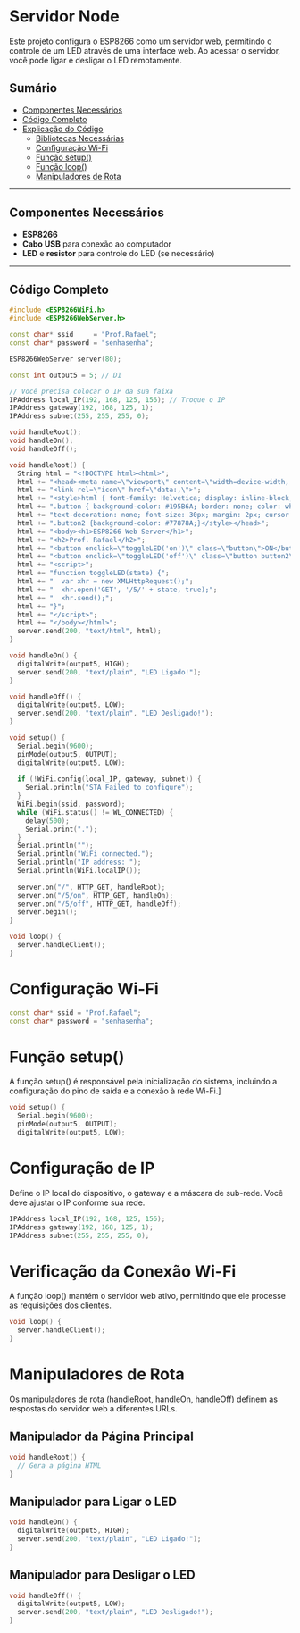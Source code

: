 # Servidor Node

Este projeto configura o ESP8266 como um servidor web, permitindo o controle de um LED através de uma interface web. Ao acessar o servidor, você pode ligar e desligar o LED remotamente.

## Sumário

- [Componentes Necessários](#componentes-necessários)
- [Código Completo](#código-completo)
- [Explicação do Código](#explicação-do-código)
  - [Bibliotecas Necessárias](#bibliotecas-necessárias)
  - [Configuração Wi-Fi](#configuração-wi-fi)
  - [Função setup()](#função-setup)
  - [Função loop()](#função-loop)
  - [Manipuladores de Rota](#manipuladores-de-rota)

---

## Componentes Necessários

- **ESP8266**
- **Cabo USB** para conexão ao computador
- **LED** e **resistor** para controle do LED (se necessário)

---

## Código Completo

```cpp
#include <ESP8266WiFi.h>
#include <ESP8266WebServer.h>

const char* ssid     = "Prof.Rafael";
const char* password = "senhasenha";

ESP8266WebServer server(80);

const int output5 = 5; // D1

// Você precisa colocar o IP da sua faixa
IPAddress local_IP(192, 168, 125, 156); // Troque o IP
IPAddress gateway(192, 168, 125, 1);
IPAddress subnet(255, 255, 255, 0);

void handleRoot();
void handleOn();
void handleOff();

void handleRoot() {
  String html = "<!DOCTYPE html><html>";
  html += "<head><meta name=\"viewport\" content=\"width=device-width, initial-scale=1\">";
  html += "<link rel=\"icon\" href=\"data:,\">";
  html += "<style>html { font-family: Helvetica; display: inline-block; margin: 0px auto; text-align: center;}";
  html += ".button { background-color: #195B6A; border: none; color: white; padding: 16px 40px;";
  html += "text-decoration: none; font-size: 30px; margin: 2px; cursor: pointer;}";
  html += ".button2 {background-color: #77878A;}</style></head>";
  html += "<body><h1>ESP8266 Web Server</h1>";
  html += "<h2>Prof. Rafael</h2>";
  html += "<button onclick=\"toggleLED('on')\" class=\"button\">ON</button>";
  html += "<button onclick=\"toggleLED('off')\" class=\"button button2\">OFF</button>";
  html += "<script>";
  html += "function toggleLED(state) {";
  html += "  var xhr = new XMLHttpRequest();";
  html += "  xhr.open('GET', '/5/' + state, true);";
  html += "  xhr.send();";
  html += "}";
  html += "</script>";
  html += "</body></html>";
  server.send(200, "text/html", html);
}

void handleOn() {
  digitalWrite(output5, HIGH);
  server.send(200, "text/plain", "LED Ligado!");
}

void handleOff() {
  digitalWrite(output5, LOW);
  server.send(200, "text/plain", "LED Desligado!");
}

void setup() {
  Serial.begin(9600);
  pinMode(output5, OUTPUT);
  digitalWrite(output5, LOW);
 
  if (!WiFi.config(local_IP, gateway, subnet)) {
    Serial.println("STA Failed to configure");
  }
  WiFi.begin(ssid, password);
  while (WiFi.status() != WL_CONNECTED) {
    delay(500);
    Serial.print(".");
  }
  Serial.println("");
  Serial.println("WiFi connected.");
  Serial.println("IP address: ");
  Serial.println(WiFi.localIP());
 
  server.on("/", HTTP_GET, handleRoot);
  server.on("/5/on", HTTP_GET, handleOn);
  server.on("/5/off", HTTP_GET, handleOff);
  server.begin();
}

void loop() {
  server.handleClient();
}
```
# Configuração Wi-Fi
```cpp
const char* ssid = "Prof.Rafael";
const char* password = "senhasenha";
```
# Função setup()
A função setup() é responsável pela inicialização do sistema, incluindo a configuração do pino de saída e a conexão à rede Wi-Fi.]
```cpp
void setup() {
  Serial.begin(9600);
  pinMode(output5, OUTPUT);
  digitalWrite(output5, LOW);
```
# Configuração de IP
Define o IP local do dispositivo, o gateway e a máscara de sub-rede. Você deve ajustar o IP conforme sua rede.
```cpp
IPAddress local_IP(192, 168, 125, 156);
IPAddress gateway(192, 168, 125, 1);
IPAddress subnet(255, 255, 255, 0);
```
# Verificação da Conexão Wi-Fi
A função loop() mantém o servidor web ativo, permitindo que ele processe as requisições dos clientes.
```cpp
void loop() {
  server.handleClient();
}
```
# Manipuladores de Rota
Os manipuladores de rota (handleRoot, handleOn, handleOff) definem as respostas do servidor web a diferentes URLs.
## Manipulador da Página Principal
```cpp
void handleRoot() {
  // Gera a página HTML
}
```
## Manipulador para Ligar o LED
```cpp
void handleOn() {
  digitalWrite(output5, HIGH);
  server.send(200, "text/plain", "LED Ligado!");
}
```
## Manipulador para Desligar o LED
```cpp
void handleOff() {
  digitalWrite(output5, LOW);
  server.send(200, "text/plain", "LED Desligado!");
}
```
